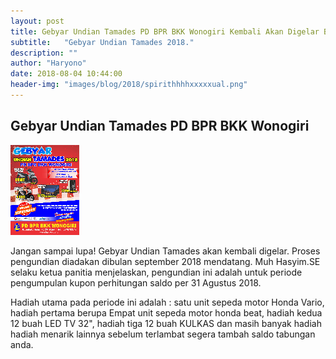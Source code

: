 ```yaml
---
layout: post
title: Gebyar Undian Tamades PD BPR BKK Wonogiri Kembali Akan Digelar Bulan September 2018 Mendatang
subtitle:   "Gebyar Undian Tamades 2018."
description: ""
author: "Haryono"
date: 2018-08-04 10:44:00
header-img: "images/blog/2018/spirithhhhxxxxxual.png"
---
```



## Gebyar Undian Tamades PD BPR BKK Wonogiri

<img src="/images/blog/2018/banner.png" class="img-responsive img-centered" alt="">

Jangan sampai lupa! Gebyar Undian Tamades akan kembali digelar.
Proses pengundian diadakan dibulan september 2018 mendatang.
Muh Hasyim.SE selaku ketua panitia menjelaskan, pengundian ini adalah untuk periode pengumpulan kupon perhitungan saldo per 31 Agustus 2018.
 
Hadiah utama pada periode ini adalah : satu unit sepeda motor Honda Vario, hadiah pertama berupa Empat unit sepeda motor honda beat, hadiah 
kedua 12 buah LED TV 32", hadiah tiga 12 buah KULKAS dan masih banyak hadiah hadiah menarik lainnya
sebelum terlambat segera tambah saldo tabungan anda. 
